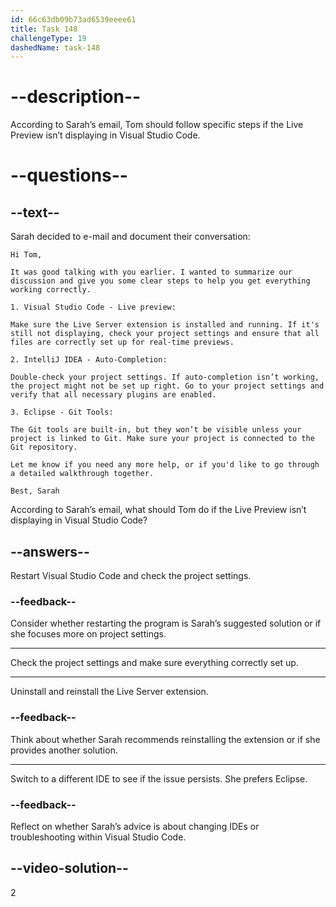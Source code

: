 ```yaml
---
id: 66c63db09b73ad6539eeee61
title: Task 148
challengeType: 19
dashedName: task-148
---
```


# --description--

According to Sarah’s email, Tom should follow specific steps if the Live Preview isn’t displaying in Visual Studio Code.

# --questions--

## --text--

Sarah decided to e-mail and document their conversation:

`Hi Tom,`

`It was good talking with you earlier. I wanted to summarize our discussion and give you some clear steps to help you get everything working correctly.`

`1. Visual Studio Code - Live preview:`

`Make sure the Live Server extension is installed and running. If it's still not displaying, check your project settings and ensure that all files are correctly set up for real-time previews.`

`2. IntelliJ IDEA - Auto-Completion:`

`Double-check your project settings. If auto-completion isn’t working, the project might not be set up right. Go to your project settings and verify that all necessary plugins are enabled.`

`3. Eclipse - Git Tools:`

`The Git tools are built-in, but they won’t be visible unless your project is linked to Git. Make sure your project is connected to the Git repository.`

`Let me know if you need any more help, or if you'd like to go through a detailed walkthrough together.`

`Best, Sarah`

According to Sarah’s email, what should Tom do if the Live Preview isn’t displaying in Visual Studio Code?

## --answers--

Restart Visual Studio Code and check the project settings.

### --feedback--

Consider whether restarting the program is Sarah’s suggested solution or if she focuses more on project settings.

---

Check the project settings and make sure everything correctly set up.

---

Uninstall and reinstall the Live Server extension.

### --feedback--

Think about whether Sarah recommends reinstalling the extension or if she provides another solution.

---

Switch to a different IDE to see if the issue persists. She prefers Eclipse.

### --feedback--

Reflect on whether Sarah’s advice is about changing IDEs or troubleshooting within Visual Studio Code.

## --video-solution--

2
